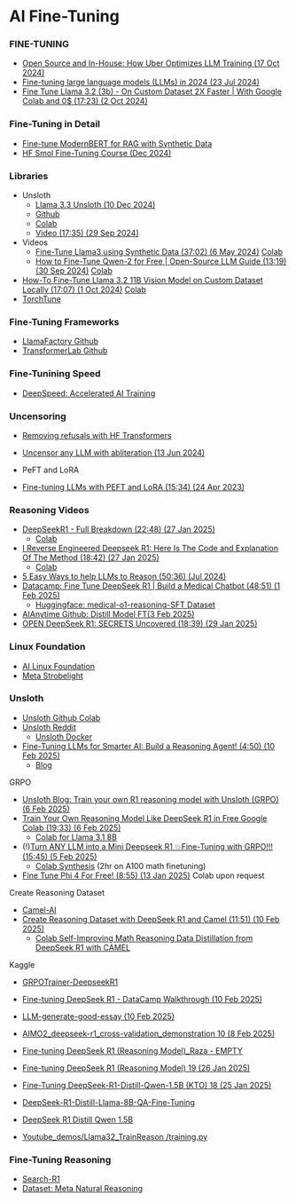 # AI Fine-Tuning

### FINE-TUNING

* [Open Source and In-House: How Uber Optimizes LLM Training (17 Oct 2024)](https://www.uber.com/blog/open-source-and-in-house-how-uber-optimizes-llm-training/?ref=dailydev)
* [Fine-tuning large language models (LLMs) in 2024 (23 Jul 2024)](https://www.superannotate.com/blog/llm-fine-tuning)
* [Fine Tune Llama 3.2 (3b) - On Custom Dataset 2X Faster | With Google Colab and 0$ (17:23) (2 Oct 2024)](https://www.youtube.com/watch?v=inT-m5Y9Pdo)

### Fine-Tuning in Detail

* [Fine-tune ModernBERT for RAG with Synthetic Data](read://https_huggingface.co/?url=https%3A%2F%2Fhuggingface.co%2Fblog%2Fsdiazlor%2Ffine-tune-modernbert-for-rag-with-synthetic-data)
* [HF Smol Fine-Tuning Course (Dec 2024)](https://github.com/huggingface/smol-course)
  
### Libraries

* Unsloth
  * [Llama 3.3 Unsloth (10 Dec 2024)](https://unsloth.ai/blog/llama3-3)
  * [Github](https://github.com/unslothai/unsloth)
  * [Colab](https://colab.research.google.com/drive/1Ys44kVvmeZtnICzWz0xgpRnrIOjZAuxp?usp=sharing)
  * [Video (17:35) (29 Sep 2024)](https://www.youtube.com/watch?v=YZW3pkIR-YE)
* Videos
  * [Fine-Tune Llama3 using Synthetic Data (37:02) (6 May 2024)](https://www.youtube.com/watch?v=jAnVvLRPvJo&list=PLD7HrIBE_yqLv07dzDYmgmuRJRIdl0uQg&index=15) [Colab](https://colab.research.google.com/drive/1WzHVa1b6Zg862XloxY7KlvKb1gCBiMVT?usp=sharing)
  * [How to Fine-Tune Qwen-2 for Free | Open-Source LLM Guide (13:19) (30 Sep 2024)](https://www.youtube.com/watch?v=f9Fi9IKa-0M) [Colab](https://colab.research.google.com/drive/1evx24o1tN33HAb5eI-hFsQtez1VivdDo)
* [How-To Fine-Tune Llama 3.2 11B Vision Model on Custom Dataset Locally (17:07) (1 Oct 2024)](https://www.youtube.com/watch?v=zGqQGtmXFQ8) [Colab](https://colab.research.google.com/github/philschmid/deep-learning-pytorch-huggingface/blob/main/training/fine-tune-multimodal-llms-with-trl.ipynb)
* [TorchTune](https://github.com/pytorch/torchtune)

### Fine-Tuning Frameworks

* [LlamaFactory Github](https://github.com/hiyouga/LLaMA-Factory)
* [TransformerLab Github](https://github.com/transformerlab/transformerlab-app)

### Fine-Tunining Speed

* [DeepSpeed: Accelerated AI Training]()

### Uncensoring

* [Removing refusals with HF Transformers](https://github.com/Sumandora/remove-refusals-with-transformers)
* [Uncensor any LLM with abliteration (13 Jun 2024)](https://huggingface.co/blog/mlabonne/abliteration)


* PeFT and LoRA

* [Fine-tuning LLMs with PEFT and LoRA (15:34) (24 Apr 2023)](https://www.youtube.com/watch?v=Us5ZFp16PaU)

### Reasoning Videos

* [DeepSeekR1 - Full Breakdown (22:48) (27 Jan 2025)](https://www.youtube.com/watch?v=gzZihJ5miZE&t=504s)
  * [Colab](https://colab.research.google.com/drive/1JGvU1lM2fwfEtmNKERQGh7L0t42ip15q?usp=sharing)
* [I Reverse Engineered Deepseek R1: Here Is The Code and Explanation Of The Method (18:42) (27 Jan 2025)](https://www.youtube.com/watch?v=eRi3rr4Y1as)
  * [Colab](https://colab.research.google.com/drive/1iG1EMTyA2YRgZv00WmyxUNVxERDLB60e#scrollTo=QFne6zWuvR7S)
* [5 Easy Ways to help LLMs to Reason (50:36) (Jul 2024)](https://www.youtube.com/watch?v=YrKieg1rqe0)
* [Datacamp: Fine Tune DeepSeek R1 | Build a Medical Chatbot (48:51) (1 Feb 2025)](https://www.youtube.com/watch?v=qcNmOItRw4U&t=797s)
  * [Huggingface: medical-o1-reasoning-SFT Dataset](https://huggingface.co/datasets/FreedomIntelligence/medical-o1-reasoning-SFT?row=0)
* [AIAnytime Github: Distill Model FT(3 Feb 2025)](https://github.com/AIAnytime/Fine-Tune-DeepSeek/blob/main/Distill_Model_FT.ipynb)
* [OPEN DeepSeek R1: SECRETS Uncovered (18:39) (29 Jan 2025)](https://www.youtube.com/watch?v=2ENvGkkK36E)

### Linux Foundation

* [AI Linux Foundation](https://lfaidata.foundation/)
* [Meta Strobelight](https://engineering.fb.com/2025/01/21/production-engineering/strobelight-a-profiling-service-built-on-open-source-technology/)

### Unsloth

* [Unsloth Github Colab](https://github.com/unslothai/unsloth)
* [Unsloth Reddit](https://www.reddit.com/r/unsloth)
  * [Unsloth Docker](https://www.reddit.com/r/unsloth/comments/1iggb1u/i_built_a_docker_tool_that_has_unsloth_ollama/)
* [Fine-Tuning LLMs for Smarter AI: Build a Reasoning Agent! (4:50) (10 Feb 2025)](https://www.youtube.com/watch?v=6tkV4XJ91Bg)
  * [Blog](https://ubiai.tools/fine-tune-llm-for-agentic-reasoning-to-demonstrate-better-performance-compared-to-vanilla-llms/)

GRPO

* [Unsloth Blog: Train your own R1 reasoning model with Unsloth (GRPO) (6 Feb 2025) ](https://unsloth.ai/blog/r1-reasoning)
* [Train Your Own Reasoning Model Like DeepSeek R1 in Free Google Colab (19:33) (6 Feb 2025)](https://www.youtube.com/watch?v=nBQ-vP5X2c0)
  * [Colab for Llama 3.1 8B](https://colab.research.google.com/github/unslothai/notebooks/blob/main/nb/Llama3.1_(8B)-GRPO.ipynb)
* (!)[Turn ANY LLM into a Mini Deepseek R1 💥Fine-Tuning with GRPO!!! (15:45) (5 Feb 2025)](https://www.youtube.com/watch?v=i5CXUNCM1Ug)
  * [Colab Synthesis](https://colab.research.google.com/github/unslothai/notebooks/blob/main/nb/Llama3.1_(8B)-GRPO.ipynb) (2hr on A100 math finetuning)
* [Fine Tune Phi 4 For Free! (8:55) (13 Jan 2025)](https://www.youtube.com/watch?v=EwmrFIUAE4c) Colab upon request

Create Reasoning Dataset 
* [Camel-AI](https://www.camel-ai.org/)
* [Create Reasoning Dataset with DeepSeek R1 and Camel (11:51) (10 Feb 2025)](https://www.youtube.com/watch?v=GkGVZE1XMI4&t=14s)
  * [Colab Self-Improving Math Reasoning Data Distillation from DeepSeek R1 with CAMEL](https://colab.research.google.com/drive/1_u8mKhj-6t09NrebX6ru4HW9jpu3BcmJ?usp=sharing)

Kaggle

* [GRPOTrainer-DeepseekR1](https://www.kaggle.com/code/jchun2000/grpotrainer-deepseekr1/edit)
* [Fine-tuning DeepSeek R1 - DataCamp Walkthrough (10 Feb 2025)](https://www.kaggle.com/code/smohajer85/fine-tuning-deepseek-r1-datacamp-walkthrough)
* [LLM-generate-good-essay (10 Feb 2025)](https://www.kaggle.com/code/johnsonhk88/llm-generate-good-essay)
* [AIMO2_deepseek-r1_cross-validation_demonstration 10 (8 Feb 2025)](AIMO2_deepseek-r1_cross-validation_demonstration)
* [Fine-tuning DeepSeek R1 (Reasoning Model)_Raza - EMPTY](https://www.kaggle.com/code/razaali10/fine-tuning-deepseek-r1-reasoning-model-raza)
* [Fine-tuning DeepSeek R1 (Reasoning Model) 19 (26 Jan 2025)](www.kaggle.com/code/kingabzpro/fine-tuning-deepseek-r1-reasoning-model)
* [Fine-Tuning DeepSeek-R1-Distill-Qwen-1.5B (KTO) 18 (25 Jan 2025)](https://www.kaggle.com/code/ksmooi/fine-tuning-deepseek-r1-distill-qwen-1-5b-kto)
* [DeepSeek-R1-Distill-Llama-8B-QA-Fine-Tuning](https://www.kaggle.com/code/jchun2000/deepseek-r1-distill-llama-8b-qa-fine-tuning/edit)

* [DeepSeek R1 Distill Qwen 1.5B](https://colab.research.google.com/drive/1JGvU1lM2fwfEtmNKERQGh7L0t42ip15q?usp=sharing)
* [Youtube_demos/Llama32_TrainReason
/training.py](https://github.com/yeyu2/Youtube_demos/blob/main/Llama32_TrainReason/training.py)

### Fine-Tuning Reasoning

* [Search-R1](https://github.com/PeterGriffinJin/Search-R1)
* [Dataset: Meta Natural Reasoning](https://huggingface.co/datasets/facebook/natural_reasoning)